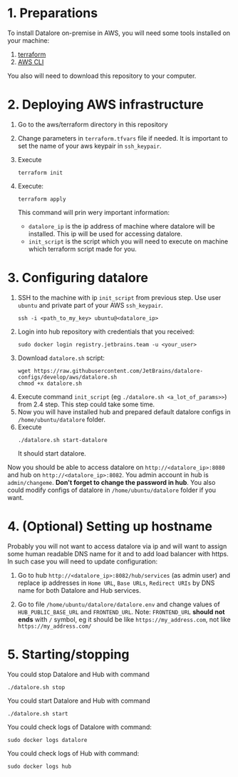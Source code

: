 # 1. Preparations

To install Datalore on-premise in AWS, you will need some tools installed on your machine:

1. [terraform](https://www.terraform.io)
2. [AWS CLI](https://aws.amazon.com/cli/)

You also will need to download this repository to your computer.

# 2. Deploying AWS infrastructure

1. Go to the aws/terraform directory in this repository
2. Change parameters in `terraform.tfvars` file if needed. It is important to set the name of your aws keypair in `ssh_keypair`.

3. Execute
    ```shell
    terraform init
    ```
4. Execute:
   ```shell
   terraform apply
   ```
   This command will prin wery important information:
    * `datalore_ip` is the ip address of machine where datalore will be installed. This ip will be used for accessing datalore.
    * `init_script` is the script which you will need to execute on machine which terraform script made for you.

# 3. Configuring datalore

1. SSH to the machine with ip `init_script` from previous step. Use user `ubuntu` and private part of your AWS `ssh_keypair`.
   ```shell
   ssh -i <path_to_my_key> ubuntu@<datalore_ip>
   ```
2. Login into hub repository with credentials that you received:
   ```shell
   sudo docker login registry.jetbrains.team -u <your_user>
   ```
3. Download `datalore.sh` script:
   ```shell
   wget https://raw.githubusercontent.com/JetBrains/datalore-configs/develop/aws/datalore.sh
   chmod +x datalore.sh
   ```
4. Execute command `init_script` (eg `./datalore.sh <a_lot_of_params>>`) from 2.4 step. This step could take some time.
5. Now you will have installed hub and prepared default datalore configs in `/home/ubuntu/datalore` folder.
6. Execute
   ```shell
   ./datalore.sh start-datalore
   ```
   It should start datalore.


Now you should be able to access datalore on `http://<datalore_ip>:8080` and hub on `http://<datalore_ip>:8082`. 
You admin account in hub is `admin/changeme`. **Don't forget to change the password in hub**.
You also could modify configs of datalore in `/home/ubuntu/datalore` folder if you want.

# 4. (Optional) Setting up hostname

Probably you will not want to access datalore via ip and will want to assign some human readable DNS name for it 
and to add load balancer with https.
In such case you will need to update configuration:

1. Go to hub `http://<datalore_ip>:8082/hub/services` (as admin user) 
   and replace ip addresses in `Home URL`, `Base URLs`, `Redirect URIs` by DNS name for both Datalore and Hub services.

2. Go to file `/home/ubuntu/datalore/datalore.env` and change values of `HUB_PUBLIC_BASE_URL` and `FRONTEND_URL`.
   Note: `FRONTEND_URL` **should not ends** with `/` symbol, eg it should be like `https://my_address.com`, not like `https://my_address.com/`
   
# 5. Starting/stopping

You could stop Datalore and Hub with command
```shell
./datalore.sh stop
```
You could start Datalore and Hub with command
```shell
./datalore.sh start
```

You could check logs of Datalore with command:
```shell
sudo docker logs datalore
```

You could check logs of Hub with command:
```shell
sudo docker logs hub
```
